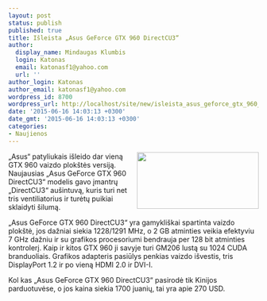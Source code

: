 ```yaml
---
layout: post
status: publish
published: true
title: Išleista „Asus GeForce GTX 960 DirectCU3“
author:
  display_name: Mindaugas Klumbis
  login: Katonas
  email: katonasf1@yahoo.com
  url: ''
author_login: Katonas
author_email: katonasf1@yahoo.com
wordpress_id: 8700
wordpress_url: http://localhost/site/new/isleista_asus_geforce_gtx_960_directcu3_/
date: '2015-06-16 14:03:13 +0300'
date_gmt: '2015-06-16 14:03:13 +0300'
categories:
- Naujienos
---
```

<p>
	<a href="http://technews.lt/userfiles/ASUS-GTX960-DC3OC-2GD5.jpg"><img alt="" src="http://technews.lt/userfiles/ASUS-GTX960-DC3OC-2GD5.jpg" style="width: 245px; height: 114px; float: right;" /></a>&bdquo;Asus&ldquo; patyliukais i&scaron;leido dar vieną GTX 960 vaizdo plok&scaron;tės versiją. Naujausias &bdquo;Asus GeForce GTX 960 DirectCU3&ldquo; modelis gavo įmantrų &bdquo;DirectCU3&ldquo; au&scaron;intuvą, kuris turi net tris ventiliatorius ir turėtų puikiai sklaidyti &scaron;ilumą.</p>
<p>
	&bdquo;Asus GeForce GTX 960 DirectCU3&ldquo; yra gamykli&scaron;kai spartinta vaizdo plok&scaron;tė, jos dažniai siekia 1228/1291 MHz, o 2 GB atminties veikia efektyviu 7 GHz dažniu ir su grafikos procesoriumi bendrauja per 128 bit atminties kontrolerį. Kaip ir kitos GTX 960 ji savyje turi GM206 lustą su 1024 CUDA branduoliais. Grafikos adapteris pasiūlys penkias vaizdo i&scaron;vestis, tris DisplayPort 1.2 ir po vieną HDMI 2.0 ir DVI-I.</p>
<p>
	Kol kas &bdquo;Asus GeForce GTX 960 DirectCU3&ldquo; pasirodė tik Kinijos parduotuvėse, o jos kaina siekia 1700 juanių, tai yra apie 270 USD.</p>
